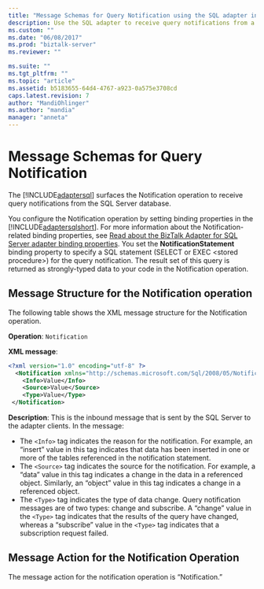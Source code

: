 ```yaml
---
title: "Message Schemas for Query Notification using the SQL adapter in BizTalk | Microsoft Docs"
description: Use the SQL adapter to receive query notifications from a SQL Server database in BizTalk
ms.custom: ""
ms.date: "06/08/2017"
ms.prod: "biztalk-server"
ms.reviewer: ""

ms.suite: ""
ms.tgt_pltfrm: ""
ms.topic: "article"
ms.assetid: b5183655-64d4-4767-a923-0a575e3708cd
caps.latest.revision: 7
author: "MandiOhlinger"
ms.author: "mandia"
manager: "anneta"
---
```

# Message Schemas for Query Notification
The [!INCLUDE[adaptersql](../../includes/adaptersql-md.md)] surfaces the Notification operation to receive query notifications from the SQL Server database.  
  
 You configure the Notification operation by setting binding properties in the [!INCLUDE[adaptersqlshort](../../includes/adaptersqlshort-md.md)]. For more information about the Notification-related binding properties, see [Read about the BizTalk Adapter for SQL Server adapter binding properties](../../adapters-and-accelerators/adapter-sql/read-about-the-biztalk-adapter-for-sql-server-adapter-binding-properties.md). You set the **NotificationStatement** binding property to specify a SQL statement (SELECT or EXEC \<stored procedure\>) for the query notification. The result set of this query is returned as strongly-typed data to your code in the Notification operation.  
  
## Message Structure for the Notification operation  
 The following table shows the XML message structure for the Notification operation.  

**Operation**: `Notification`

**XML message**:  
```xml
<?xml version="1.0" encoding="utf-8" ?>
  <Notification xmlns="http://schemas.microsoft.com/Sql/2008/05/Notification">
    <Info>Value</Info>
    <Source>Value</Source>
    <Type>Value</Type>
 </Notification>
```

**Description**: This is the inbound message that is sent by the SQL Server to the adapter clients. In the message:

- The `<Info>` tag indicates the reason for the notification. For example, an “insert” value in this tag indicates that data has been inserted in one or more of the tables referenced in the notification statement.
- The `<Source>` tag indicates the source for the notification. For example, a “data” value in this tag indicates a change in the data in a referenced object. Similarly, an “object” value in this tag indicates a change in a referenced object.
- The `<Type>` tag indicates the type of data change. Query notification messages are of two types: change and subscribe. A “change” value in the `<Type>` tag indicates that the results of the query have changed, whereas a “subscribe” value in the `<Type>` tag indicates that a subscription request failed.

  
## Message Action for the Notification Operation  
 The message action for the notification operation is “Notification.”  
  